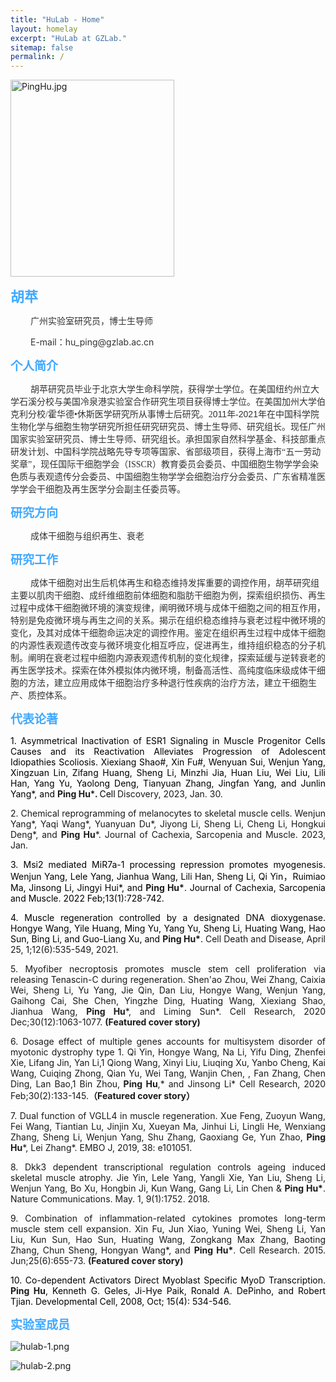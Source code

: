 ```yaml
---
title: "HuLab - Home"
layout: homelay
excerpt: "HuLab at GZLab."
sitemap: false
permalink: /
---
```



<p style="text-align: left;"><img src="{{ site.url }}{{ site.baseurl }}/images/homepage/PingHu.jpg" alt="PingHu.jpg" data-href="" style="width: 262.00px;height: 314.39px;"></p>

<!-- 中文内容 -->
<div id = "chinese">
<p style="text-align: left;"><span style="color: rgb(64, 169, 255); font-size: 22px;"><strong>胡苹</strong></span></p>
<p style="text-indent: 24pt;"><span style="color: rgb(51, 51, 51);">广州实验室研究员，博士生导师</span></p>
<p style="text-indent: 24pt;"><span style="color: rgb(51, 51, 51);">E-mail：hu_ping@gzlab.ac.cn</span></p>
<p style="text-align: left;"><span style="color: rgb(64, 169, 255); font-size: 19px;"><strong>个人简介</strong></span></p>
<p style="text-indent: 24pt;"><span
        style="color: rgb(51, 51, 51); font-family: 宋体;">胡苹研究员毕业于北京大学生命科学院，获得学士学位。在美国纽约州立大学石溪分校与美国冷泉港实验室合作研究生项目获得博士学位。在美国加州大学伯克利分校/霍华德•休斯医学研究所从事博士后研究。2</span><span
        style="color: rgb(51, 51, 51); font-family: Arial;">011</span><span
        style="color: rgb(51, 51, 51); font-family: 宋体;">年-</span><span
        style="color: rgb(51, 51, 51); font-family: Arial;">2021</span><span
        style="color: rgb(51, 51, 51); font-family: 宋体;">年在中国科学院生物化学与细胞生物学研究所担任研究研究员、博士生导师、研究组长。现任广州国家实验室研究员、博士生导师、研究组长。承担国家自然科学基金、科技部重点研发计划、中国科学院战略先导专项等国家、省部级项目，获得上海市“五一劳动奖章”，现任国际干细胞学会（ISSCR）教育委员会委员、中国细胞生物学学会染色质与表观遗传分会委员、中国细胞生物学学会细胞治疗分会委员、广东省精准医学学会干细胞及再生医学分会副主任委员等。</span>
</p>
<p style="text-indent: 24pt;"><span style="color: rgb(51, 51, 51); font-family: Arial;"> </span></p>
<p style="text-align: left;"><span style="color: rgb(64, 169, 255); font-size: 19px;"><strong>研究方向</strong></span></p>
<p style="text-indent: 24pt;"><span style="color: rgb(51, 51, 51); font-family: 宋体;">成体干细胞与组织再生、衰老</span></p>
<p style="text-indent: 24pt;"><span style="color: rgb(51, 51, 51); font-family: Arial;"> </span></p>
<p style="text-align: left;"><span style="color: rgb(64, 169, 255); font-size: 19px;"><strong>研究工作</strong></span></p>
<p style="text-indent: 24pt;"><span
        style="color: rgb(51, 51, 51); font-family: 宋体;">成体干细胞对出生后机体再生和稳态维持发挥重要的调控作用，胡苹研究组主要以肌肉干细胞、成纤维细胞前体细胞和脂肪干细胞为例，探索组织损伤、再生过程中成体干细胞微环境的演变规律，阐明微环境与成体干细胞之间的相互作用，特别是免疫微环境与再生之间的关系。揭示在组织稳态维持与衰老过程中微环境的变化，及其对成体干细胞命运决定的调控作用。鉴定在组织再生过程中成体干细胞的内源性表观遗传改变与微环境变化相互呼应，促进再生，维持组织稳态的分子机制。阐明在衰老过程中细胞内源表观遗传机制的变化规律，探索延缓与逆转衰老的再生医学技术。探索在体外模拟体内微环境，制备高活性、高纯度临床级成体干细胞的方法，建立应用成体干细胞治疗多种退行性疾病的治疗方法，建立干细胞生产、质控体系。</span>
</p>
<p> </p>
<p style="text-align: left;"><span style="color: rgb(64, 169, 255); font-size: 19px;"><strong>代表论著</strong></span></p>
<p style="text-align: justify;"><span style="color: rgb(0, 0, 0);">1. Asymmetrical Inactivation of ESR1 Signaling in
        Muscle Progenitor Cells Causes and its Reactivation Alleviates Progression of Adolescent Idiopathies Scoliosis.
        Xiexiang Shao#, Xin Fu#, Wenyuan Sui, Wenjun Yang, Xingzuan Lin, Zifang Huang, Sheng Li, Minzhi Jia, Huan Liu,
        Wei Liu, Lili Han, Yang Yu, Yaolong Deng, Tianyuan Zhang, Jingfan Yang, and Junlin Yang*, and
    </span><strong>Ping Hu</strong><span style="color: rgb(0, 0, 0);">*</span><strong>. </strong><span
        style="color: rgb(0, 0, 0);">Cell</span><strong> </strong>Discovery, 2023, Jan. 30. </p>
<p style="text-align: justify;">2. Chemical reprogramming of melanocytes to skeletal muscle cells. Wenjun
    Yang*, Yaqi Wang*, Yuanyuan Du*, Jiyong Li, Sheng Li, Cheng Li,
    Hongkui Deng*, and <strong>Ping Hu</strong>*. Journal of Cachexia, Sarcopenia and Muscle.<span
        style="color: rgb(91, 97, 107); background-color: rgb(255, 255, 255);"> </span>2023, Jan.</p>
<p style="text-align: justify;"><span style="color: rgb(0, 0, 0);">3. Msi2 mediated MiR7a-1 processing repression
        promotes myogenesis. Wenjun Yang, Lele Yang, Jianhua Wang, Lili Han, Sheng Li, Qi Yin，Ruimiao Ma, Jinsong Li,
        Jingyi Hui*, and </span><strong>Ping Hu*</strong><span style="color: rgb(0, 0, 0);">. Journal of Cachexia,
        Sarcopenia and Muscle. 2022 Feb;13(1):728-742.</span></p>
<p style="text-align: justify;"><span style="color: rgb(0, 0, 0);">4. Muscle regeneration controlled by a designated DNA
        dioxygenase. Hongye Wang, Yile Huang, Ming Yu, Yang Yu, Sheng Li, Huating Wang, Hao Sun, Bing Li, and Guo-Liang
        Xu, and </span><strong>Ping Hu*</strong><span style="color: rgb(0, 0, 0);">. </span>Cell Death and Disease,
    April 25, 1;12(6):535-549, 2021.</p>
<p style="text-align: justify;">5. Myofiber necroptosis promotes muscle stem cell proliferation via releasing Tenascin-C
    during regeneration. Shen'ao Zhou, Wei Zhang, Caixia Wei, Sheng Li, Yu Yang, Jie Qin, Dan Liu, Hongye Wang, Wenjun
    Yang, Gaihong Cai, She Chen, Yingzhe Ding, Huating Wang, Xiexiang Shao, Jianhua Wang, <strong>Ping Hu</strong>*, and
    Liming Sun*. Cell Research, 2020 Dec;30(12):1063-1077. <strong>(Featured cover story)</strong> </p>
<p style="text-align: justify;">6. Dosage effect of multiple genes accounts for multisystem disorder of myotonic
    dystrophy type 1. Qi Yin, Hongye Wang, Na Li, Yifu Ding, Zhenfei Xie, Lifang Jin, Yan Li,1 Qiong Wang, Xinyi Liu,
    Liuqing Xu, Yanbo Cheng, Kai Wang, Cuiqing Zhong, Qian Yu, Wei Tang, Wanjin Chen, 
        , Fan Zhang, Chen Ding,
    Lan Bao,1 Bin Zhou,<strong> Ping Hu</strong>,* and Jinsong Li* Cell Research, 2020
    Feb;30(2):133-145.<strong>（Featured cover story）</strong></p>
<p style="text-align: justify;">7. Dual function of VGLL4 in muscle regeneration. Xue Feng, Zuoyun Wang, Fei Wang,
    Tiantian Lu, Jinjin Xu, Xueyan Ma, Jinhui Li, Lingli He, Wenxiang Zhang, Sheng Li, Wenjun Yang, Shu Zhang, Gaoxiang
    Ge, Yun Zhao, <strong>Ping Hu</strong>*, Lei Zhang*. EMBO J, 2019, 38: e101051.</p>
<p style="text-align: justify;">8. Dkk3 dependent transcriptional regulation controls ageing induced skeletal muscle
    atrophy. Jie Yin, Lele Yang, Yangli Xie, Yan Liu, Sheng Li, Wenjun Yang, Bo Xu, Hongbin Ji, Kun Wang, Gang Li, Lin
    Chen &amp; <strong>Ping Hu*</strong>. Nature Communications. May. 1, 9(1):1752. 2018.</p>
<p style="text-align: justify;">9. Combination of inflammation-related cytokines promotes long-term muscle stem cell
    expansion. Xin Fu, Jun Xiao, Yuning Wei, Sheng Li, Yan Liu, Kun Sun, Hao Sun, Huating Wang, Zongkang Max Zhang,
    Baoting Zhang, Chun Sheng, Hongyan Wang*, and <strong>Ping Hu*</strong>. Cell Research. 2015. Jun;25(6):655-73.
    <strong>(Featured cover story)</strong> </p>
<p style="text-align: justify;"><span style="color: rgb(0, 0, 0);">10. Co-dependent Activators Direct Myoblast Specific
        MyoD Transcription. </span><strong>Ping Hu</strong><span style="color: rgb(0, 0, 0);">, Kenneth G. Geles, Ji-Hye
        Paik, Ronald A. DePinho, and Robert Tjian. Developmental Cell, 2008, Oct; 15(4): 534-546. </span></p>
<p> </p>
<p style="text-align: left;"><span style="color: rgb(64, 169, 255); font-size: 19px;"><strong>实验室成员</strong></span></p>
</div>

<!-- 英文内容 -->
<div id="english" style = "display:none;">
<p style="text-align: left;"><span style="color: rgb(64, 169, 255); font-size: 22px;"><strong>Ping Hu, Ph.
            D.</strong></span></p>
<p><span style="color: rgb(51, 51, 51);">Professor of Guangzhou Laboratory, Doctoral supervisor</span></p>
<p><span style="color: rgb(51, 51, 51);">E-mail：hu_ping@gzlab.ac.cn</span></p>
<p><span style="font-family: 宋体;"> </span></p>
<p style="text-align: left;"><span style="color: rgb(64, 169, 255); font-size: 19px;"><strong>Education and working
            experiences</strong></span></p>
<p style="text-indent: 24pt;">Dr. Ping Hu graduated from the Collage of Life Sciences, Peking University. She obtained
    her Ph. D. degree from the joint graduate program of State University of New York, Stony Brook and Cold Spring
    Harbor Laboratory. Dr. Hu performed her post-doctoral research in University of California, Berkey/Howard Hughes
    Medical Institute. She worked as a principal investigator and professor in Institute of Biochemistry and Cell
    Biology, Chinese Academy of Sciences from 2011 to 2021. Since 2021, Dr. Hu is a principal investigator and professor
    in Guangzhou Laboratory. Dr. Hu is the member of Education Committee, International Society of Stem Cell Research
    (ISSCR), Committee member of Chinese Society of Cell Biology, Cell therapy division. She also serves as editor for
    Scientific Reports, Frontier of Developmental Biology. </p>
<p> </p>
<p style="text-align: left;"><span style="color: rgb(64, 169, 255); font-size: 19px;"><strong>Research
            Interests</strong></span></p>
<p style="text-indent: 24pt;">Dr. Hu’s group is focused on the study of adult stem cells and their roles in tissue
    regeneration, homeostasis maintenance, and aging using skeletal muscle, epithelia tissues, and adipose as model
    systems. Dr. Hu’s group has identified several new microenvironment components, especially inflammation and ECM
    during regeneration to regulate the activity of adult stem cells. They have revealed the cell communications between
    immune cells, mesenchymal cells, and stem cells. Dr. Hu’s group also revealed the functions stem cells and
    circulating factors in aging. Further epigenetic circuits regulating stem cell fate determination and aging have
    been identified. Dr. Hu’s group is interested in identifying new types of adult stem cells and further uncover the
    epigenetic mechanism governing adult stem cell fate determination and aging. They are also exploring new
    regenerative medicine techniques to slow down and reverse aging and treat degenerative disease. Great efforts have
    been invested to establish the system for mass production of clinical grade stem cells and their quality controls
    for clinical applications. </p>
<p> </p>
<p style="text-align: left;"><span
        style="color: rgb(64, 169, 255); font-size: 19px;"><strong>Publications</strong></span></p>
<p style="text-align: justify;"><span style="color: rgb(0, 0, 0);">1. Asymmetrical Inactivation of ESR1 Signaling in
        Muscle Progenitor Cells Causes and its Reactivation Alleviates Progression of Adolescent Idiopathies Scoliosis.
        Xiexiang Shao#, Xin Fu#, Wenyuan Sui, Wenjun Yang, Xingzuan Lin, Zifang Huang, Sheng Li, Minzhi Jia, Huan Liu,
        Wei Liu, Lili Han, Yang Yu, Yaolong Deng, Tianyuan Zhang, Jingfan Yang, and Junlin Yang*, and
    </span><strong>Ping Hu</strong><span style="color: rgb(0, 0, 0);">*</span><strong>. </strong><span
        style="color: rgb(0, 0, 0);">Cell</span><strong> </strong>Discovery, 2023, Jan. 30. </p>
<p style="text-align: justify;">2. Chemical reprogramming of melanocytes to skeletal muscle cells. Wenjun
    Yang*, Yaqi Wang*, Yuanyuan Du*, Jiyong Li, Sheng Li, Cheng Li,
    Hongkui Deng*, and <strong>Ping Hu</strong>*. Journal of Cachexia, Sarcopenia and Muscle.<span
        style="color: rgb(91, 97, 107); background-color: rgb(255, 255, 255);"> </span>2023, Jan.</p>
<p style="text-align: justify;"><span style="color: rgb(0, 0, 0);">3. Msi2 mediated MiR7a-1 processing repression
        promotes myogenesis. Wenjun Yang, Lele Yang, Jianhua Wang, Lili Han, Sheng Li, Qi Yin，Ruimiao Ma, Jinsong Li,
        Jingyi Hui*, and </span><strong>Ping Hu*</strong><span style="color: rgb(0, 0, 0);">. Journal of Cachexia,
        Sarcopenia and Muscle. 2022 Feb;13(1):728-742.</span></p>
<p style="text-align: justify;"><span style="color: rgb(0, 0, 0);">4. Muscle regeneration controlled by a designated DNA
        dioxygenase. Hongye Wang, Yile Huang, Ming Yu, Yang Yu, Sheng Li, Huating Wang, Hao Sun, Bing Li, and Guo-Liang
        Xu, and </span><strong>Ping Hu*</strong><span style="color: rgb(0, 0, 0);">. </span>Cell Death and Disease,
    April 25, 1;12(6):535-549, 2021.</p>
<p style="text-align: justify;">5. Myofiber necroptosis promotes muscle stem cell proliferation via releasing Tenascin-C
    during regeneration. Shen'ao Zhou, Wei Zhang, Caixia Wei, Sheng Li, Yu Yang, Jie Qin, Dan Liu, Hongye Wang, Wenjun
    Yang, Gaihong Cai, She Chen, Yingzhe Ding, Huating Wang, Xiexiang Shao, Jianhua Wang, <strong>Ping Hu</strong>*, and
    Liming Sun*. Cell Research, 2020 Dec;30(12):1063-1077.<strong> (Featured cover story) </strong></p>
<p style="text-align: justify;">6. Dosage effect of multiple genes accounts for multisystem disorder of myotonic
    dystrophy type 1. Qi Yin, Hongye Wang, Na Li, Yifu Ding, Zhenfei Xie, Lifang Jin, Yan Li,1 Qiong Wang, Xinyi Liu,
    Liuqing Xu, Yanbo Cheng, Kai Wang, Cuiqing Zhong, Qian Yu, Wei Tang, Wanjin Chen, Wenjun Yang, Fan Zhang, Chen Ding,
    Lan Bao,1 Bin Zhou, <strong>Ping Hu</strong>* and Jinsong Li* Cell Research, 2020
    Feb;30(2):133-145.<strong>（Featured cover story）</strong></p>
<p style="text-align: justify;">7. Dual function of VGLL4 in muscle regeneration. Xue Feng, Zuoyun Wang, Fei Wang,
    Tiantian Lu, Jinjin Xu, Xueyan Ma, Jinhui Li, Lingli He, Wenxiang Zhang, Sheng Li, Wenjun Yang, Shu Zhang, Gaoxiang
    Ge, Yun Zhao, <strong>Ping Hu</strong>*, Lei Zhang*. EMBO J, 2019, 38: e101051.</p>
<p style="text-align: justify;">8. Dkk3 dependent transcriptional regulation controls ageing induced skeletal muscle
    atrophy. Jie Yin, Lele Yang, Yangli Xie, Yan Liu, Sheng Li, Wenjun Yang, Bo Xu, Hongbin Ji, Kun Wang, Gang Li, Lin
    Chen &amp;<strong> Ping Hu*</strong>. Nature Communications. May. 1, 9(1):1752. 2018.</p>
<p style="text-align: justify;">9. Combination of inflammation-related cytokines promotes long-term muscle stem cell
    expansion. Xin Fu, Jun Xiao, Yuning Wei, Sheng Li, Yan Liu, Kun Sun, Hao Sun, Huating Wang, Zongkang Max Zhang,
    Baoting Zhang, Chun Sheng, Hongyan Wang*, and <strong>Ping Hu*.</strong> Cell Research. 2015. Jun;25(6):655-73.
    <strong>(Featured cover story)</strong> </p>
<p style="text-align: justify;"><span style="color: rgb(0, 0, 0);">10. Co-dependent Activators Direct Myoblast Specific
        MyoD Transcription. </span><strong>Ping Hu</strong><span style="color: rgb(0, 0, 0);">, Kenneth G. Geles, Ji-Hye
        Paik, Ronald A. DePinho, and Robert Tjian. &nbsp;Developmental Cell, 2008, Oct; 15(4): 534-546. </span></p>
<p><strong> </strong></p>
<p style="text-align: left;"><span style="color: rgb(64, 169, 255); font-size: 19px;"><strong>Lab
            members</strong></span></p>
<p><br></p>
</div>

<p style="text-align: left;"><img src="{{ site.url }}{{ site.baseurl }}/images/homepage/hulab-1.png" alt="hulab-1.png" data-href="" style="width:auto; height:auto; max-width:100%; max-height:100%;"></p>

<p style="text-align: left;"><img src="{{ site.url }}{{ site.baseurl }}/images/homepage/hulab-2.png" alt="hulab-2.png" data-href="" style="width:auto; height:auto; max-width:100%; max-height:100%;"></p>




